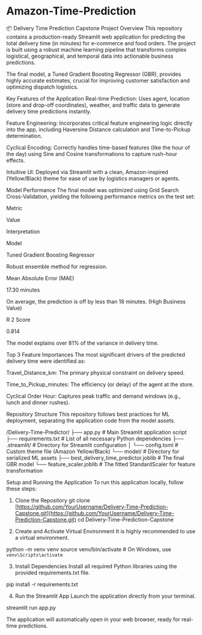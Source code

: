 # Amazon-Time-Prediction
📦 Delivery Time Prediction Capstone Project
Overview
This repository contains a production-ready Streamlit web application for predicting the total delivery time (in minutes) for e-commerce and food orders. The project is built using a robust machine learning pipeline that transforms complex logistical, geographical, and temporal data into actionable business predictions.

The final model, a Tuned Gradient Boosting Regressor (GBR), provides highly accurate estimates, crucial for improving customer satisfaction and optimizing dispatch logistics.

Key Features of the Application
Real-time Prediction: Uses agent, location (store and drop-off coordinates), weather, and traffic data to generate delivery time predictions instantly.

Feature Engineering: Incorporates critical feature engineering logic directly into the app, including Haversine Distance calculation and Time-to-Pickup determination.

Cyclical Encoding: Correctly handles time-based features (like the hour of the day) using Sine and Cosine transformations to capture rush-hour effects.

Intuitive UI: Deployed via Streamlit with a clean, Amazon-inspired (Yellow/Black) theme for ease of use by logistics managers or agents.

Model Performance
The final model was optimized using Grid Search Cross-Validation, yielding the following performance metrics on the test set:

Metric

Value

Interpretation

Model

Tuned Gradient Boosting Regressor

Robust ensemble method for regression.

Mean Absolute Error (MAE)

17.30 minutes

On average, the prediction is off by less than 18 minutes. (High Business Value)

R 
2
  Score

0.814

The model explains over 81% of the variance in delivery time.

Top 3 Feature Importances
The most significant drivers of the predicted delivery time were identified as:

Travel_Distance_km: The primary physical constraint on delivery speed.

Time_to_Pickup_minutes: The efficiency (or delay) of the agent at the store.

Cyclical Order Hour: Captures peak traffic and demand windows (e.g., lunch and dinner rushes).

Repository Structure
This repository follows best practices for ML deployment, separating the application code from the model assets.

/Delivery-Time-Predictor/
├── app.py                      # Main Streamlit application script
├── requirements.txt            # List of all necessary Python dependencies
├── .streamlit/                 # Directory for Streamlit configuration
│   └── config.toml             # Custom theme file (Amazon Yellow/Black)
└── model/                      # Directory for serialized ML assets
    ├── best_delivery_time_predictor.joblib # The final GBR model
    └── feature_scaler.joblib               # The fitted StandardScaler for feature transformation

Setup and Running the Application
To run this application locally, follow these steps:

1. Clone the Repository
git clone [https://github.com/YourUsername/Delivery-Time-Prediction-Capstone.git](https://github.com/YourUsername/Delivery-Time-Prediction-Capstone.git)
cd Delivery-Time-Prediction-Capstone

2. Create and Activate Virtual Environment
It is highly recommended to use a virtual environment.

python -m venv venv
source venv/bin/activate  # On Windows, use `venv\Scripts\activate`

3. Install Dependencies
Install all required Python libraries using the provided requirements.txt file.

pip install -r requirements.txt

4. Run the Streamlit App
Launch the application directly from your terminal.

streamlit run app.py

The application will automatically open in your web browser, ready for real-time predictions.
